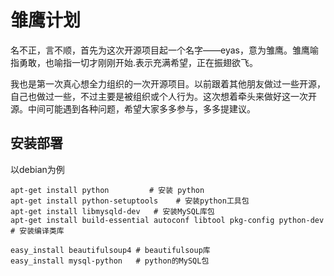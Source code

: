 
# 雏鹰计划

名不正，言不顺，首先为这次开源项目起一个名字——eyas，意为雏鹰。雏鹰喻指勇敢，也喻指一切才刚刚开始.表示充满希望，正在振翅欲飞。

我也是第一次真心想全力组织的一次开源项目。以前跟着其他朋友做过一些开源，自己也做过一些，不过主要是被组织或个人行为。这次想着牵头来做好这一次开源。中间可能遇到各种问题，希望大家多多参与，多多提建议。


## 安装部署

以debian为例
```
apt-get install python         # 安装 python
apt-get install python-setuptools    # 安装python工具包
apt-get install libmysqld-dev   # 安装MySQL库包
apt-get install build-essential autoconf libtool pkg-config python-dev  # 安装编译类库

easy_install beautifulsoup4 # beautifulsoup库
easy_install mysql-python   # python的MySQL包

```


